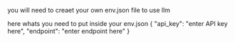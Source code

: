 you will need to creaet your own env.json file to use llm

here whats you need to put inside your env.json
{
    "api_key": "enter API key here",
    "endpoint": "enter endpoint here"
}
